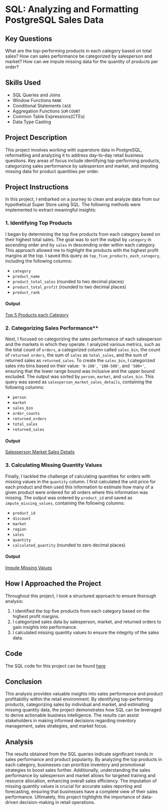 # SQL: Analyzing and Formatting PostgreSQL Sales Data
## Key Questions
What are the top-performing products in each category based on total sales?
How can sales performance be categorized by salesperson and market?
How can we impute missing data for the quantity of products per order?
## Skills Used
- SQL Queries and Joins
- Window Functions `RANK`
- Conditional Statements `CASE`
- Aggregation Functions `SUM` `COUNT`
- Common Table Expressions(CTEs)
- Data Type Casting
## Project Description
This project involves working with superstore data in PostgreSQL, reformatting and analyzing it to address day-to-day retail business questions. Key areas of focus include identifying top-performing products, categorizing sales performance by salesperson and market, and imputing missing data for product quantities per order.
## Project Instructions
In this project, I embarked on a journey to clean and analyze data from our hypothetical Super Store using SQL. The following methods were implemented to extract meaningful insights:

### 1. Identifying Top Products

I began by determining the top five products from each category based on their highest total sales. The goal was to sort the output by `category` in ascending order and by `sales` in descending order within each category. This approach allowed me to highlight the products with the highest profit margins at the top. I saved this query as `top_five_products_each_category`, including the following columns:
- `category`
- `product_name`
- `product_total_sales` (rounded to two decimal places)
- `product_total_profit` (rounded to two decimal places)
- `product_rank`
#### Output
[Top 5 Products each Category](top5_product_output.csv)

### 2. Categorizing Sales Performance**

Next, I focused on categorizing the sales performance of each salesperson and the markets in which they operate. I analyzed various metrics, such as the total count of `orders`, a categorized column called `sales_bin`, the count of `returned orders`, the sum of `sales` as `total_sales`, and the sum of returned sales as `returned_sales`. To create the `sales_bin`, I categorized sales into bins based on their value: `'0-100'`, `'100-500'`, and `'500+'`, ensuring that the lower range bound was inclusive and the upper bound excluded. The output was sorted by `person`, `market`, and `sales_bin`. This query was saved as `salesperson_market_sales_details`, containing the following columns:
- `person`
- `market`
- `sales_bin`
- `order_counts`
- `returned_orders`
- `total_sales`
- `returned_sales`
#### Output
[Salesperson Market Sales Details](saleperson_sales_output.csv)

### 3. Calculating Missing Quantity Values

Finally, I tackled the challenge of calculating quantities for orders with missing values in the `quantity` column. I first calculated the unit price for each product and then used this information to estimate how many of a given product were ordered for all orders where this information was missing. The output was ordered by `product_id` and saved as `impute_missing_values`, containing the following columns:
- `product_id`
- `discount`
- `market`
- `region`
- `sales`
- `quantity`
- `calculated_quantity` (rounded to zero decimal places)
#### Output
[Impute Missing Values](missing_values_output.csv)

## How I Approached the Project
Throughout this project, I took a structured approach to ensure thorough analysis:
1. I identified the top five products from each category based on the highest profit margins.
2. I categorized sales data by salesperson, market, and returned orders to gain insights into performance.
3. I calculated missing quantity values to ensure the integrity of the sales data.
## Code
The SQL code for this project can be found [here](analysis_formatting.sql)
## Conclusion
This analysis provides valuable insights into sales performance and product profitability within the retail environment. By identifying top-performing products, categorizing sales by individual and market, and estimating missing quantity data, the project demonstrates how SQL can be leveraged to derive actionable business intelligence. The results can assist stakeholders in making informed decisions regarding inventory management, sales strategies, and market focus.
## Analysis
The results obtained from the SQL queries indicate significant trends in sales performance and product popularity. By analyzing the top products in each category, businesses can prioritize inventory and promotional strategies to boost sales further. Additionally, understanding the sales performance by salesperson and market allows for targeted training and resource allocation, enhancing overall sales efficiency. The imputation of missing quantity values is crucial for accurate sales reporting and forecasting, ensuring that businesses have a complete view of their sales performance. Ultimately, this project highlights the importance of data-driven decision-making in retail operations.
